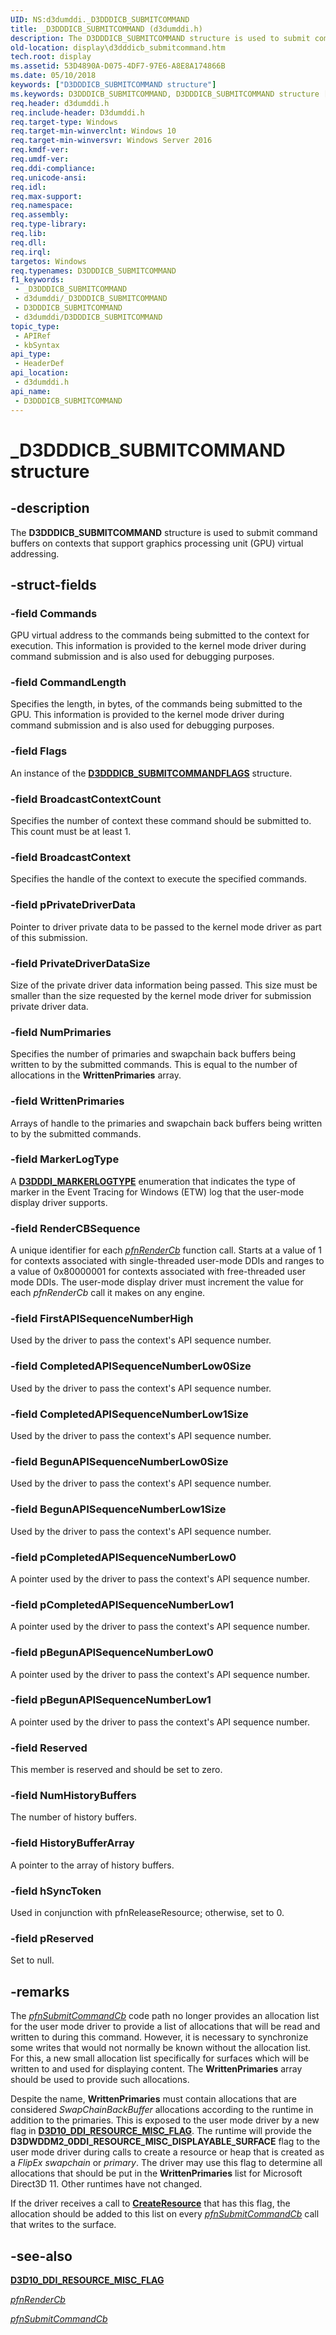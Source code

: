 ```yaml
---
UID: NS:d3dumddi._D3DDDICB_SUBMITCOMMAND
title: _D3DDDICB_SUBMITCOMMAND (d3dumddi.h)
description: The D3DDDICB_SUBMITCOMMAND structure is used to submit command buffers on contexts that support graphics processing unit (GPU) virtual addressing.
old-location: display\d3dddicb_submitcommand.htm
tech.root: display
ms.assetid: 53D4890A-D075-4DF7-97E6-A8E8A174866B
ms.date: 05/10/2018
keywords: ["D3DDDICB_SUBMITCOMMAND structure"]
ms.keywords: D3DDDICB_SUBMITCOMMAND, D3DDDICB_SUBMITCOMMAND structure [Display Devices], _D3DDDICB_SUBMITCOMMAND, d3dumddi/D3DDDICB_SUBMITCOMMAND, display.d3dddicb_submitcommand
req.header: d3dumddi.h
req.include-header: D3dumddi.h
req.target-type: Windows
req.target-min-winverclnt: Windows 10
req.target-min-winversvr: Windows Server 2016
req.kmdf-ver: 
req.umdf-ver: 
req.ddi-compliance: 
req.unicode-ansi: 
req.idl: 
req.max-support: 
req.namespace: 
req.assembly: 
req.type-library: 
req.lib: 
req.dll: 
req.irql: 
targetos: Windows
req.typenames: D3DDDICB_SUBMITCOMMAND
f1_keywords:
 - _D3DDDICB_SUBMITCOMMAND
 - d3dumddi/_D3DDDICB_SUBMITCOMMAND
 - D3DDDICB_SUBMITCOMMAND
 - d3dumddi/D3DDDICB_SUBMITCOMMAND
topic_type:
 - APIRef
 - kbSyntax
api_type:
 - HeaderDef
api_location:
 - d3dumddi.h
api_name:
 - D3DDDICB_SUBMITCOMMAND
---
```


# _D3DDDICB_SUBMITCOMMAND structure


## -description

The **D3DDDICB_SUBMITCOMMAND** structure is used to submit command buffers on contexts that support graphics processing unit (GPU) virtual addressing.

## -struct-fields

### -field Commands

GPU virtual address to the commands being submitted to the context for execution. This information is provided to the kernel mode driver during command submission and is also used for debugging purposes.

### -field CommandLength

Specifies the length, in bytes, of the commands being submitted to the GPU. This information is provided to the kernel  mode driver during command submission and is also used for debugging purposes.

### -field Flags

An instance of the [**D3DDDICB_SUBMITCOMMANDFLAGS**](https://docs.microsoft.com/windows-hardware/drivers/ddi/d3dumddi/ns-d3dumddi-_d3dddicb_submitcommandflags) structure.

### -field BroadcastContextCount

Specifies the number of context these command should be submitted to. This count must be at least 1.

### -field BroadcastContext

Specifies the handle of the context to execute the specified commands.

### -field pPrivateDriverData

Pointer to driver private data to be passed to the kernel mode driver as part of this submission.

### -field PrivateDriverDataSize

Size of the private driver data information being passed. This size must be smaller than the size requested by the kernel mode driver for submission private driver data.

### -field NumPrimaries

Specifies the number of primaries and swapchain back buffers being written to by the submitted commands. This is equal to the number of allocations in the **WrittenPrimaries** array.

### -field WrittenPrimaries

Arrays of handle to the primaries and swapchain back buffers being written to by the submitted commands.

### -field MarkerLogType

A [**D3DDDI_MARKERLOGTYPE**](https://docs.microsoft.com/windows-hardware/drivers/ddi/d3dumddi/ne-d3dumddi-d3dddi_markerlogtype) enumeration that indicates the type of marker in the Event Tracing for Windows (ETW) log that the user-mode display driver supports.

### -field RenderCBSequence

A unique identifier for each [*pfnRenderCb*](https://docs.microsoft.com/windows-hardware/drivers/ddi/d3dumddi/nc-d3dumddi-pfnd3dddi_rendercb) function call. Starts at a value of 1 for contexts associated with single-threaded user-mode DDIs and ranges to a value of 0x80000001 for contexts associated with free-threaded user mode DDIs. The user-mode display driver must increment the value for each *pfnRenderCb* call it makes on any engine.

### -field FirstAPISequenceNumberHigh

Used by the driver to pass the context's API sequence number.

### -field CompletedAPISequenceNumberLow0Size

Used by the driver to pass the context's API sequence number.

### -field CompletedAPISequenceNumberLow1Size

Used by the driver to pass the context's API sequence number.

### -field BegunAPISequenceNumberLow0Size

Used by the driver to pass the context's API sequence number.

### -field BegunAPISequenceNumberLow1Size

Used by the driver to pass the context's API sequence number.

### -field pCompletedAPISequenceNumberLow0

A pointer used by the driver to pass the context's API sequence number.

### -field pCompletedAPISequenceNumberLow1

A pointer used by the driver to pass the context's API sequence number.

### -field pBegunAPISequenceNumberLow0

A pointer used by the driver to pass the context's API sequence number.

### -field pBegunAPISequenceNumberLow1

A pointer used by the driver to pass the context's API sequence number.

### -field Reserved

This member is reserved and should be set to zero.

### -field NumHistoryBuffers

The number of history buffers.

### -field HistoryBufferArray

A pointer to the array of history buffers.

### -field hSyncToken

Used in conjunction with pfnReleaseResource; otherwise, set to 0.

### -field pReserved

Set to null.

## -remarks

The [*pfnSubmitCommandCb*](https://docs.microsoft.com/windows-hardware/drivers/ddi/d3dumddi/nc-d3dumddi-pfnd3dddi_submitcommandcb) code path no longer provides an allocation list for the user mode driver to provide a list of allocations that will be read and written to during this command. However, it is necessary to synchronize some writes that would not normally be known without the allocation list. For this, a new small allocation list specifically for surfaces which will be written to and used for displaying content. The **WrittenPrimaries** array should be used to provide such allocations.

Despite the name, **WrittenPrimaries** must contain allocations that are considered *SwapChainBackBuffer* allocations according to the runtime in addition to the primaries. This is exposed to the user mode driver by a new flag in [**D3D10_DDI_RESOURCE_MISC_FLAG**](https://docs.microsoft.com/windows-hardware/drivers/ddi/d3d10umddi/ne-d3d10umddi-d3d10_ddi_resource_misc_flag). The runtime will provide the **D3DWDDM2_0DDI_RESOURCE_MISC_DISPLAYABLE_SURFACE** flag to the user mode driver during calls to create a resource or heap that is created as a *FlipEx swapchain* or *primary*. The driver may use this flag to determine all allocations that should be put in the **WrittenPrimaries** list for Microsoft Direct3D 11. Other runtimes have not changed.

If the driver receives a call to [**CreateResource**](https://docs.microsoft.com/windows-hardware/drivers/ddi/d3dumddi/nc-d3dumddi-pfnd3dddi_createresource) that has this flag, the allocation should be added to this list on every [*pfnSubmitCommandCb*](https://docs.microsoft.com/windows-hardware/drivers/ddi/d3dumddi/nc-d3dumddi-pfnd3dddi_submitcommandcb) call that writes to the surface.

## -see-also

[**D3D10_DDI_RESOURCE_MISC_FLAG**](https://docs.microsoft.com/windows-hardware/drivers/ddi/d3d10umddi/ne-d3d10umddi-d3d10_ddi_resource_misc_flag)

[*pfnRenderCb*](https://docs.microsoft.com/windows-hardware/drivers/ddi/d3dumddi/nc-d3dumddi-pfnd3dddi_rendercb)

[*pfnSubmitCommandCb*](https://docs.microsoft.com/windows-hardware/drivers/ddi/d3dumddi/nc-d3dumddi-pfnd3dddi_submitcommandcb)

